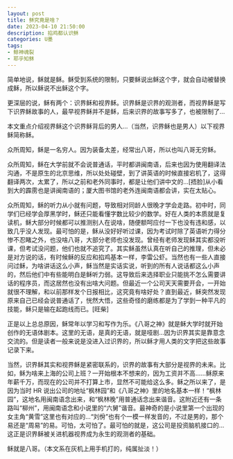```yaml
---
layout: post
title: 稣究竟是啥？
date: 2023-04-10 21:50:00
description: 掐鸡都认识稣
categories: U墨
tags:
- 鲸神魂裂
- 耶乎知稣
---
```

简单地说，稣就是稣。稣受到系统的限制，只要稣说出稣这个字，就会自动被替换成稣，所以稣说不出稣这个字。

更深层的说，稣有两个：识界稣和视界稣。识界稣是识界的观测者，而视界稣是写下识界稣故事的人，最早视界稣并不是稣，后来识界的故事写多了，也被限制了…

本文重点介绍视界稣这个识界稣背后的男人…（当然，识界稣也是男人）以下视界稣简称稣。

众所周知，稣是一名穷人。因为装备太差，经常出八哥，所以也叫八哥无穷稣。

众所周知，稣在大学前就不会说普通话，平时都讲闽南语，后来也因为使用翻译法沟通，不是原生的北京思维，所以处处碰壁，到了讲英语的时候直接宕机了，这得翻译两次，太累了，所以之前和老外同事时，都是让他们讲中文的…[捂脸]从小看到大的霹雳也是讲闽南语的；厦大图书馆的老外连闽南语都会讲，实在太贴心。

众所周知，稣的听力从小就有问题，导致相对同龄人很晚才学会走路。初中时，同学们已经学会厚黑学时，稣还只能看懂字数比较少的数学。好在人类的本质就是复读机，稣大部分时候都可以推测别人在说啥，随便额呵应付一下也没有违和感，以致几乎没人发现。最可怕的是，稣从没好好听过课，因为考试时除了英语听力得分惨不忍睹之外，也没啥八哥，大部分老师也没发现。曾经有老师发现稣其实都没听课，但考试没问题，他们也就不追究了。其实稣虽然认真在听自己的推理，但未必是对方说的话，有时候稣的反应和掐鸡基本一样，李雷公虾。当然也有一些人直接问过稣，为啥讲话这么小声，稣当然是实话实说，听到的所有人说话都这么小声的，然后他们中有些能明白是稣听力弱。这导致后来选择职业只能挑不怎么需要讲话的程序员，而这居然也没有出啥大问题。但最近一个公司天天需要开会，一开始就很不理解，和以前那样发个日报相比，这究竟有啥好处？直到最近，稣突然发现原来自己已经会说普通话了，恍然大悟，这些奇怪的磨练都是为了学到一种平凡的技能，稣只是输在起跑线而已。[旺柴]

正是以上总总原因，稣常年以学习和写作为乐。《八哥之神》就是稣大学时就开始创作的无语体剧本。这里的无语，是真的无语，就是哑剧…因为识界其实是靠意念交流的。但是读者一般来说是没进入过识界的，所以稣才用人类的文字把这些故事记录下来。

当然，识界稣其实和视界稣是紧密联系的，识界的故事有大部分是视界的未来。比如，稣为啥来上海的公司上班？一开始根本不想来的，因为工资并不高……稣原来年薪千万，而现在的公司并不打算上市，显然不可能给这么多。稣之所以来了，是因为当时 HR 说出公司的地址“枫林园”和《八哥之神》里的地名基本一样！“枫林园”，这地名用闽南语念出来，和“枫林晚”用普通话念出来谐音。这附近还有一条路叫“柳州”，用闽南语念和小说里的“六舅”谐音。最神奇的是小说里第一个出现的女主角“黄雪”这里也有对应的…“刘佾”也有个一模一样发音的，不过是男的，那个易还是“周易”的易。可怕，太可怕了。最可怕的就是，这公司是投资脑机接口的…这正是识界稣被关进机器视界成为永生的观测者的基础。

稣就是八哥。（本文系在灰机上用手机打的，纯属扯淡！）
